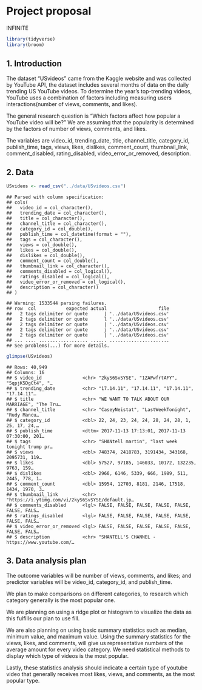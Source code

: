 Project proposal
================
INFINITE

``` r
library(tidyverse)
library(broom)
```

## 1\. Introduction

The dataset “USvideos” came from the Kaggle website and was collected by
YouTube API, the dataset includes several months of data on the daily
trending US YouTube videos. To determine the year’s top-trending videos,
YouTube uses a combination of factors including measuring users
interactions(number of views, comments, and likes).

The general research question is “Which factors affect how popular a
YouTube video will be?” We are assuming that the popularity is
determined by the factors of number of views, comments, and likes.

The variables are video\_id, trending\_date, title, channel\_title,
category\_id, publish\_time, tags, views, likes, dislikes,
comment\_count, thumbnail\_link, comment\_disabled, rating\_disabled,
video\_error\_or\_removed, description.

## 2\. Data

``` r
USvideos <- read_csv("../data/USvideos.csv")
```

    ## Parsed with column specification:
    ## cols(
    ##   video_id = col_character(),
    ##   trending_date = col_character(),
    ##   title = col_character(),
    ##   channel_title = col_character(),
    ##   category_id = col_double(),
    ##   publish_time = col_datetime(format = ""),
    ##   tags = col_character(),
    ##   views = col_double(),
    ##   likes = col_double(),
    ##   dislikes = col_double(),
    ##   comment_count = col_double(),
    ##   thumbnail_link = col_character(),
    ##   comments_disabled = col_logical(),
    ##   ratings_disabled = col_logical(),
    ##   video_error_or_removed = col_logical(),
    ##   description = col_character()
    ## )

    ## Warning: 1533544 parsing failures.
    ## row  col           expected actual                   file
    ##   2 tags delimiter or quote      | '../data/USvideos.csv'
    ##   2 tags delimiter or quote      l '../data/USvideos.csv'
    ##   2 tags delimiter or quote      | '../data/USvideos.csv'
    ##   2 tags delimiter or quote      j '../data/USvideos.csv'
    ##   2 tags delimiter or quote      | '../data/USvideos.csv'
    ## ... .... .................. ...... ......................
    ## See problems(...) for more details.

``` r
glimpse(USvideos)
```

    ## Rows: 40,949
    ## Columns: 16
    ## $ video_id               <chr> "2kyS6SvSYSE", "1ZAPwfrtAFY", "5qpjK5DgCt4", "…
    ## $ trending_date          <chr> "17.14.11", "17.14.11", "17.14.11", "17.14.11"…
    ## $ title                  <chr> "WE WANT TO TALK ABOUT OUR MARRIAGE", "The Tru…
    ## $ channel_title          <chr> "CaseyNeistat", "LastWeekTonight", "Rudy Mancu…
    ## $ category_id            <dbl> 22, 24, 23, 24, 24, 28, 24, 28, 1, 25, 17, 24,…
    ## $ publish_time           <dttm> 2017-11-13 17:13:01, 2017-11-13 07:30:00, 201…
    ## $ tags                   <chr> "SHANtell martin", "last week tonight trump pr…
    ## $ views                  <dbl> 748374, 2418783, 3191434, 343168, 2095731, 119…
    ## $ likes                  <dbl> 57527, 97185, 146033, 10172, 132235, 9763, 159…
    ## $ dislikes               <dbl> 2966, 6146, 5339, 666, 1989, 511, 2445, 778, 1…
    ## $ comment_count          <dbl> 15954, 12703, 8181, 2146, 17518, 1434, 1970, 3…
    ## $ thumbnail_link         <chr> "https://i.ytimg.com/vi/2kyS6SvSYSE/default.jp…
    ## $ comments_disabled      <lgl> FALSE, FALSE, FALSE, FALSE, FALSE, FALSE, FALS…
    ## $ ratings_disabled       <lgl> FALSE, FALSE, FALSE, FALSE, FALSE, FALSE, FALS…
    ## $ video_error_or_removed <lgl> FALSE, FALSE, FALSE, FALSE, FALSE, FALSE, FALS…
    ## $ description            <chr> "SHANTELL'S CHANNEL - https://www.youtube.com/…

## 3\. Data analysis plan

The outcome variables will be number of views, comments, and likes; and
predictor variables will be video\_id, category\_id, and publish\_time.

We plan to make comparisons on different categories, to research which
category generally is the most popular one.

We are planning on using a ridge plot or histogram to visualize the data
as this fulfills our plan to use fill.

We are also planning on using basic summary statistics such as median,
minimum value, and maximum value. Using the summary statistics for the
views, likes, and comments, will give us representative numbers of the
average amount for every video category. We need statistical methods to
display which type of videos is the most popular.

Lastly, these statistics analysis should indicate a certain type of
youtube video that generally receives most likes, views, and comments,
as the most popular type.
